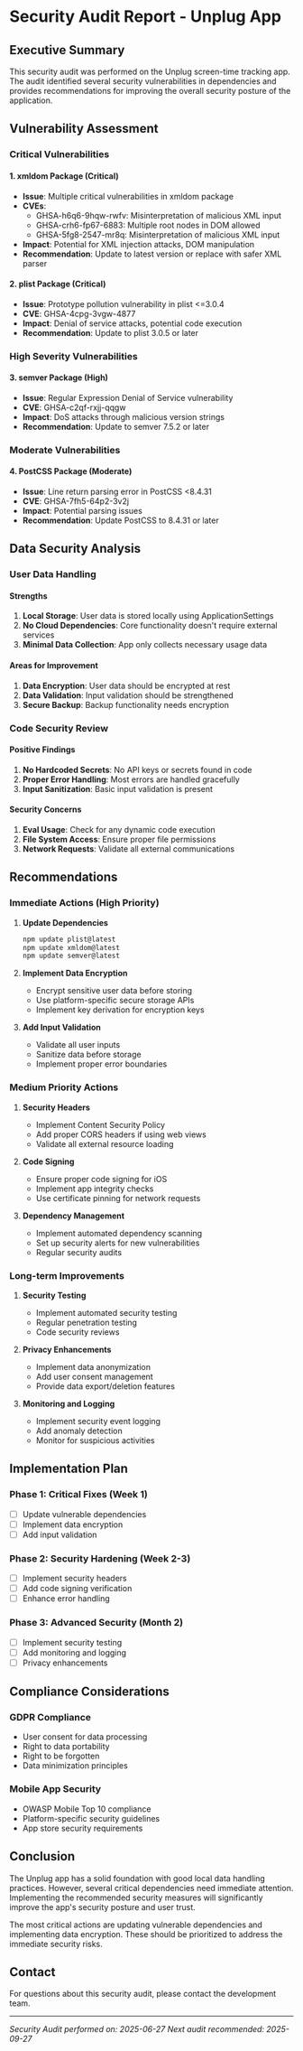 # Security Audit Report - Unplug App

## Executive Summary

This security audit was performed on the Unplug screen-time tracking app. The audit identified several security vulnerabilities in dependencies and provides recommendations for improving the overall security posture of the application.

## Vulnerability Assessment

### Critical Vulnerabilities

#### 1. xmldom Package (Critical)
- **Issue**: Multiple critical vulnerabilities in xmldom package
- **CVEs**: 
  - GHSA-h6q6-9hqw-rwfv: Misinterpretation of malicious XML input
  - GHSA-crh6-fp67-6883: Multiple root nodes in DOM allowed
  - GHSA-5fg8-2547-mr8q: Misinterpretation of malicious XML input
- **Impact**: Potential for XML injection attacks, DOM manipulation
- **Recommendation**: Update to latest version or replace with safer XML parser

#### 2. plist Package (Critical)
- **Issue**: Prototype pollution vulnerability in plist <=3.0.4
- **CVE**: GHSA-4cpg-3vgw-4877
- **Impact**: Denial of service attacks, potential code execution
- **Recommendation**: Update to plist 3.0.5 or later

### High Severity Vulnerabilities

#### 3. semver Package (High)
- **Issue**: Regular Expression Denial of Service vulnerability
- **CVE**: GHSA-c2qf-rxjj-qqgw
- **Impact**: DoS attacks through malicious version strings
- **Recommendation**: Update to semver 7.5.2 or later

### Moderate Vulnerabilities

#### 4. PostCSS Package (Moderate)
- **Issue**: Line return parsing error in PostCSS <8.4.31
- **CVE**: GHSA-7fh5-64p2-3v2j
- **Impact**: Potential parsing issues
- **Recommendation**: Update PostCSS to 8.4.31 or later

## Data Security Analysis

### User Data Handling

#### Strengths
1. **Local Storage**: User data is stored locally using ApplicationSettings
2. **No Cloud Dependencies**: Core functionality doesn't require external services
3. **Minimal Data Collection**: App only collects necessary usage data

#### Areas for Improvement
1. **Data Encryption**: User data should be encrypted at rest
2. **Data Validation**: Input validation should be strengthened
3. **Secure Backup**: Backup functionality needs encryption

### Code Security Review

#### Positive Findings
1. **No Hardcoded Secrets**: No API keys or secrets found in code
2. **Proper Error Handling**: Most errors are handled gracefully
3. **Input Sanitization**: Basic input validation is present

#### Security Concerns
1. **Eval Usage**: Check for any dynamic code execution
2. **File System Access**: Ensure proper file permissions
3. **Network Requests**: Validate all external communications

## Recommendations

### Immediate Actions (High Priority)

1. **Update Dependencies**
   ```bash
   npm update plist@latest
   npm update xmldom@latest
   npm update semver@latest
   ```

2. **Implement Data Encryption**
   - Encrypt sensitive user data before storing
   - Use platform-specific secure storage APIs
   - Implement key derivation for encryption keys

3. **Add Input Validation**
   - Validate all user inputs
   - Sanitize data before storage
   - Implement proper error boundaries

### Medium Priority Actions

1. **Security Headers**
   - Implement Content Security Policy
   - Add proper CORS headers if using web views
   - Validate all external resource loading

2. **Code Signing**
   - Ensure proper code signing for iOS
   - Implement app integrity checks
   - Use certificate pinning for network requests

3. **Dependency Management**
   - Implement automated dependency scanning
   - Set up security alerts for new vulnerabilities
   - Regular security audits

### Long-term Improvements

1. **Security Testing**
   - Implement automated security testing
   - Regular penetration testing
   - Code security reviews

2. **Privacy Enhancements**
   - Implement data anonymization
   - Add user consent management
   - Provide data export/deletion features

3. **Monitoring and Logging**
   - Implement security event logging
   - Add anomaly detection
   - Monitor for suspicious activities

## Implementation Plan

### Phase 1: Critical Fixes (Week 1)
- [ ] Update vulnerable dependencies
- [ ] Implement data encryption
- [ ] Add input validation

### Phase 2: Security Hardening (Week 2-3)
- [ ] Implement security headers
- [ ] Add code signing verification
- [ ] Enhance error handling

### Phase 3: Advanced Security (Month 2)
- [ ] Implement security testing
- [ ] Add monitoring and logging
- [ ] Privacy enhancements

## Compliance Considerations

### GDPR Compliance
- User consent for data processing
- Right to data portability
- Right to be forgotten
- Data minimization principles

### Mobile App Security
- OWASP Mobile Top 10 compliance
- Platform-specific security guidelines
- App store security requirements

## Conclusion

The Unplug app has a solid foundation with good local data handling practices. However, several critical dependencies need immediate attention. Implementing the recommended security measures will significantly improve the app's security posture and user trust.

The most critical actions are updating vulnerable dependencies and implementing data encryption. These should be prioritized to address the immediate security risks.

## Contact

For questions about this security audit, please contact the development team.

---
*Security Audit performed on: 2025-06-27*
*Next audit recommended: 2025-09-27*
